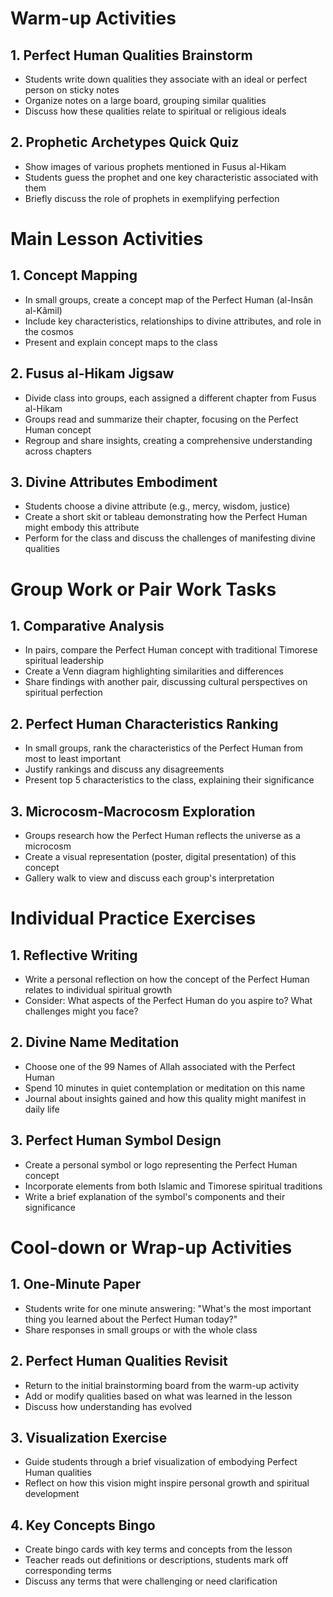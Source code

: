 # Warm-up Activities

## 1. Perfect Human Qualities Brainstorm
- Students write down qualities they associate with an ideal or perfect person on sticky notes
- Organize notes on a large board, grouping similar qualities
- Discuss how these qualities relate to spiritual or religious ideals

## 2. Prophetic Archetypes Quick Quiz
- Show images of various prophets mentioned in Fusus al-Hikam
- Students guess the prophet and one key characteristic associated with them
- Briefly discuss the role of prophets in exemplifying perfection

# Main Lesson Activities

## 1. Concept Mapping
- In small groups, create a concept map of the Perfect Human (al-Insân al-Kâmil)
- Include key characteristics, relationships to divine attributes, and role in the cosmos
- Present and explain concept maps to the class

## 2. Fusus al-Hikam Jigsaw
- Divide class into groups, each assigned a different chapter from Fusus al-Hikam
- Groups read and summarize their chapter, focusing on the Perfect Human concept
- Regroup and share insights, creating a comprehensive understanding across chapters

## 3. Divine Attributes Embodiment
- Students choose a divine attribute (e.g., mercy, wisdom, justice)
- Create a short skit or tableau demonstrating how the Perfect Human might embody this attribute
- Perform for the class and discuss the challenges of manifesting divine qualities

# Group Work or Pair Work Tasks

## 1. Comparative Analysis
- In pairs, compare the Perfect Human concept with traditional Timorese spiritual leadership
- Create a Venn diagram highlighting similarities and differences
- Share findings with another pair, discussing cultural perspectives on spiritual perfection

## 2. Perfect Human Characteristics Ranking
- In small groups, rank the characteristics of the Perfect Human from most to least important
- Justify rankings and discuss any disagreements
- Present top 5 characteristics to the class, explaining their significance

## 3. Microcosm-Macrocosm Exploration
- Groups research how the Perfect Human reflects the universe as a microcosm
- Create a visual representation (poster, digital presentation) of this concept
- Gallery walk to view and discuss each group's interpretation

# Individual Practice Exercises

## 1. Reflective Writing
- Write a personal reflection on how the concept of the Perfect Human relates to individual spiritual growth
- Consider: What aspects of the Perfect Human do you aspire to? What challenges might you face?

## 2. Divine Name Meditation
- Choose one of the 99 Names of Allah associated with the Perfect Human
- Spend 10 minutes in quiet contemplation or meditation on this name
- Journal about insights gained and how this quality might manifest in daily life

## 3. Perfect Human Symbol Design
- Create a personal symbol or logo representing the Perfect Human concept
- Incorporate elements from both Islamic and Timorese spiritual traditions
- Write a brief explanation of the symbol's components and their significance

# Cool-down or Wrap-up Activities

## 1. One-Minute Paper
- Students write for one minute answering: "What's the most important thing you learned about the Perfect Human today?"
- Share responses in small groups or with the whole class

## 2. Perfect Human Qualities Revisit
- Return to the initial brainstorming board from the warm-up activity
- Add or modify qualities based on what was learned in the lesson
- Discuss how understanding has evolved

## 3. Visualization Exercise
- Guide students through a brief visualization of embodying Perfect Human qualities
- Reflect on how this vision might inspire personal growth and spiritual development

## 4. Key Concepts Bingo
- Create bingo cards with key terms and concepts from the lesson
- Teacher reads out definitions or descriptions, students mark off corresponding terms
- Discuss any terms that were challenging or need clarification